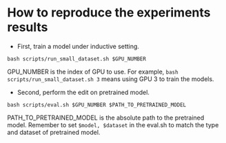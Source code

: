 # How to reproduce the experiments results

* First, train a model under inductive setting. 
```
bash scripts/run_small_dataset.sh $GPU_NUMBER
```

GPU_NUMBER is the index of GPU to use. For example, ```bash scripts/run_small_dataset.sh 3``` means using GPU 3 to train the models.

* Second, perform the edit on pretrained model.

```
bash scripts/eval.sh $GPU_NUMBER $PATH_TO_PRETRAINED_MODEL
```

PATH_TO_PRETRAINED_MODEL is the absolute path to the pretrained model. Remember to set ```$model, $dataset``` in the eval.sh to match the type and dataset of pretrained model.